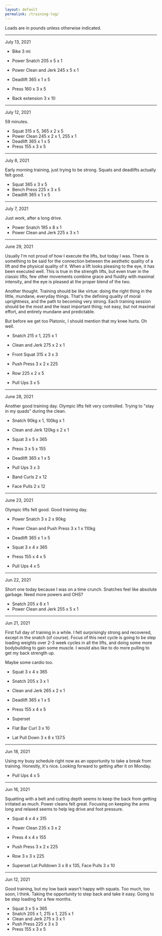```yaml
---
layout: default
permalink: /training-log/
---
```


Loads are in pounds unless otherwise indicated.

<hr>

July 13, 2021

- Bike 3 mi

- Power Snatch 205 x 5 x 1
- Power Clean and Jerk 245 x 5 x 1
- Deadlift 365 x 1 x 5
- Press 160 x 3 x 5
- Back extension 3 x 10

<hr>

July 12, 2021

59 minutes.

- Squat 315 x 5, 365 x 2 x 5
- Power Clean 245 x 2 x 1, 255 x 1
- Deadlift 365 x 1 x 5
- Press 155 x 3 x 5

<hr>

July 8, 2021

Early morning training, just trying to be strong. Squats and deadlifts actually felt good.

- Squat 365 x 3 x 5
- Bench Press 225 x 3 x 5
- Deadlift 365 x 1 x 5

<hr>

July 7, 2021

Just work, after a long drive.

- Power Snatch 195 x 8 x 1
- Power Clean and Jerk 225 x 3 x 1

<hr>

June 29, 2021

Usually I'm not proud of how I execute the lifts, but today I was. There is something to be said for the connection between the aesthetic quality of a lift and the physical quality of it. When a lift looks pleasing to the eye, it has been executed well. This is true in the strength lifts, but even truer in the classic lifts; few other movements combine grace and fluidity with maximal intensity, and the eye is pleased at the proper blend of the two.

Another thought. Training should be like virtue: doing the right thing in the little, mundane, everyday things. That's the defining quality of moral uprightness, and the path to becoming very strong. Each training session should be the most and the least important thing; not easy, but not maximal effort, and entirely mundane and predictable.

But before we get too Platonic, I should mention that my knee hurts. Oh well.

- Snatch 215 x 1, 225 x 1
- Clean and Jerk 275 x 2 x 1

- Front Squat 315 x 3 x 3
- Push Press 3 x 2 x 225
- Row 225 x 2 x 5

- Pull Ups 3 x 5

<hr>

June 28, 2021

Another good training day. Olympic lifts felt very controlled. Trying to "stay in my quads" during the clean.

- Snatch 90kg x 1, 100kg x 1
- Clean and Jerk 120kg x 2 x 1

- Squat 3 x 5 x 365
- Press 3 x 5 x 155
- Deadlift 365 x 1 x 5

- Pull Ups 3 x 3

- Band Curls 2 x 12
- Face Pulls 2 x 12

<hr>

June 23, 2021

Olympic lifts felt good. Good training day.

- Power Snatch 3 x 2 x 90kg
- Power Clean and Push Press 3 x 1 x 110kg
- Deadlift 365 x 1 x 5

- Squat 3 x 4 x 365
- Press 155 x 4 x 5

- Pull Ups 4 x 5

<hr>

Jun 22, 2021

Short one today because I was on a time crunch. Snatches feel like absolute garbage. Need more powers and OHS?

- Snatch 205 x 6 x 1
- Power Clean and Jerk 255 x 5 x 1

<hr>

Jun 21, 2021

First full day of training in a while. I felt surprisingly strong and recovered, except in the snatch (of course). Focus of this next cycle is going to be step loading weights over 2-3 week cycles in all the lifts, and doing some more bodybuilding to gain some muscle. I would also like to do more pulling to get my back strength up.

Maybe some cardio too.

- Squat 3 x 4 x 365
- Snatch 205 x 3 x 1
- Clean and Jerk 265 x 2 x 1

- Deadlift 365 x 1 x 5
- Press 155 x 4 x 5

- Superset
- Flat Bar Curl 3 x 10
- Lat Pull Down 3 x 8 x 137.5

<hr>

Jun 18, 2021

Using my busy schedule right now as an opportunity to take a break from training. Honestly, it's nice. Looking forward to getting after it on Monday.

- Pull Ups 4 x 5

<hr>

Jun 16, 2021

Squatting with a belt and cutting depth seems to keep the back from getting irritated as much. Power cleans felt great. Focusing on keeping the arms long and relaxed seems to help leg drive and foot pressure.

- Squat 4 x 4 x 315
- Power Clean 235 x 3 x 2

- Press 4 x 4 x 155
- Push Press 3 x 2 x 225
- Row 3 x 3 x 225

- Superset Lat Pulldown 3 x 8 x 135, Face Pulls 3 x 10

<hr>

Jun 12, 2021

Good training, but my low back wasn't happy with squats. Too much, too soon, I think. Taking the opportunity to step back and take it easy. Going to be step loading for a few months.

- Squat 3 x 5 x 365
- Snatch 205 x 1, 215 x 1, 225 x 1
- Clean and Jerk 275 x 3 x 1
- Push Press 225 x 3 x 3
- Press 155 x 3 x 5

<br>
